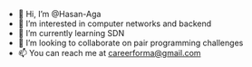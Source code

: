 - 👋 Hi, I’m @Hasan-Aga
- 👀 I’m interested in computer networks and backend
- 🌱 I’m currently learning SDN
- 💞️ I’m looking to collaborate on pair programming challenges
- 📫 You can reach me at careerforma@gmail.com

<!---
Hasan-Aga/Hasan-Aga is a ✨ special ✨ repository because its `README.md` (this file) appears on your GitHub profile.
You can click the Preview link to take a look at your changes.
--->

